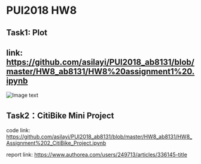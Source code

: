 # PUI2018 HW8
## Task1: Plot
## link: https://github.com/asilayi/PUI2018_ab8131/blob/master/HW8_ab8131/HW8%20assignment1%20.ipynb
![Image text](https://github.com/asilayi/PUI2018_ab8131/blob/master/HW8_ab8131/plot.png)
      
## Task2：CitiBike Mini Project
code link: https://github.com/asilayi/PUI2018_ab8131/blob/master/HW8_ab8131/HW8_Assignment%202_CitiBike_Project.ipynb

report link: https://www.authorea.com/users/249713/articles/336145-title
